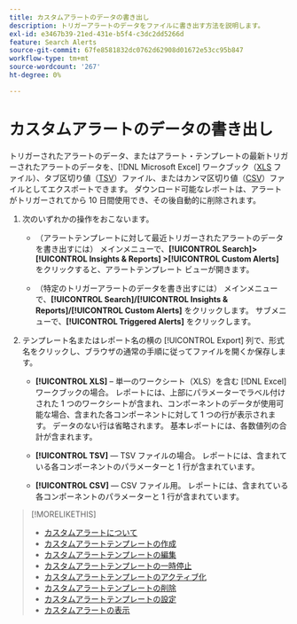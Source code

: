 ```yaml
---
title: カスタムアラートのデータの書き出し
description: トリガーアラートのデータをファイルに書き出す方法を説明します。
exl-id: e3467b39-21ed-431e-b5f4-c3dc2dd5266d
feature: Search Alerts
source-git-commit: 67fe8581832dc0762d62908d01672e53cc95b847
workflow-type: tm+mt
source-wordcount: '267'
ht-degree: 0%

---
```


# カスタムアラートのデータの書き出し

トリガーされたアラートのデータ、またはアラート・テンプレートの最新トリガーされたアラートのデータを、[!DNL Microsoft Excel] ワークブック（[XLS](/help/search-social-commerce/glossary.md#w-x) ファイル）、タブ区切り値（[TSV](/help/search-social-commerce/glossary.md#s-t)）ファイル、またはカンマ区切り値（[CSV](/help/search-social-commerce/glossary.md#c-d)）ファイルとしてエクスポートできます。 ダウンロード可能なレポートは、アラートがトリガーされてから 10 日間使用でき、その後自動的に削除されます。

1. 次のいずれかの操作をおこないます。

   * （アラートテンプレートに対して最近トリガーされたアラートのデータを書き出すには） メインメニューで、**[!UICONTROL Search]> [!UICONTROL Insights & Reports] >[!UICONTROL Custom Alerts]** をクリックすると、アラートテンプレート ビューが開きます。

   * （特定のトリガーアラートのデータを書き出すには） メインメニューで、**[!UICONTROL Search]/[!UICONTROL Insights & Reports]/[!UICONTROL Custom Alerts]** をクリックします。 サブメニューで、**[!UICONTROL Triggered Alerts]** をクリックします。

1. テンプレート名またはレポート名の横の [!UICONTROL Export] 列で、形式名をクリックし、ブラウザの通常の手順に従ってファイルを開くか保存します。

   * **[!UICONTROL XLS]** – 単一のワークシート（XLS）を含む [!DNL Excel] ワークブックの場合。 レポートには、上部にパラメーターでラベル付けされた 1 つのワークシートが含まれ、コンポーネントのデータが使用可能な場合、含まれた各コンポーネントに対して 1 つの行が表示されます。 データのない行は省略されます。 基本レポートには、各数値列の合計が含まれます。

   * **[!UICONTROL TSV]** — TSV ファイルの場合。 レポートには、含まれている各コンポーネントのパラメーターと 1 行が含まれています。

   * **[!UICONTROL CSV]** — CSV ファイル用。 レポートには、含まれている各コンポーネントのパラメーターと 1 行が含まれています。

>[!MORELIKETHIS]
>
>* [ カスタムアラートについて ](alert-about.md)
>* [ カスタムアラートテンプレートの作成 ](alert-template-create.md)
>* [ カスタムアラートテンプレートの編集 ](alert-template-edit.md)
>* [ カスタムアラートテンプレートの一時停止 ](alert-template-pause.md)
>* [ カスタムアラートテンプレートのアクティブ化 ](alert-template-activate.md)
>* [ カスタムアラートテンプレートの削除 ](alert-template-delete.md)
>* [ カスタムアラートテンプレートの設定 ](alert-template-settings.md)
>* [ カスタムアラートの表示 ](alert-view.md)
